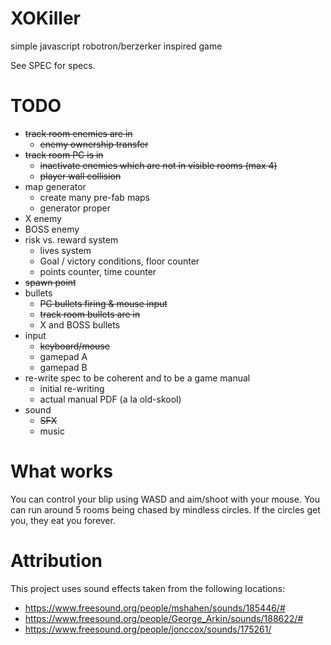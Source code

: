 XOKiller
========

simple javascript robotron/berzerker inspired game

See SPEC for specs.

TODO
====

* ~~track room enemies are in~~
  - ~~enemy ownership transfer~~
* ~~track room PC is in~~
  - ~~inactivate enemies which are not in visible rooms (max 4)~~
  - ~~player wall collision~~
* map generator
  - create many pre-fab maps
  - generator proper
* X enemy
* BOSS enemy
* risk vs. reward system
  - lives system
  - Goal / victory conditions, floor counter
  - points counter, time counter
* ~~spawn point~~
* bullets
  - ~~PC bullets firing & mouse input~~
  - ~~track room bullets are in~~
  - X and BOSS bullets
* input
  - ~~keyboard/mouse~~
  - gamepad A
  - gamepad B
* re-write spec to be coherent and to be a game manual
  - initial re-writing
  - actual manual PDF (a la old-skool)
* sound
  - ~~SFX~~
  - music

What works
==========

You can control your blip using WASD and aim/shoot with your mouse. You can run around 5 rooms being chased by mindless circles. If the circles get you, they eat you forever.

Attribution
===========

This project uses sound effects taken from the following locations:
* https://www.freesound.org/people/mshahen/sounds/185446/#
* https://www.freesound.org/people/George_Arkin/sounds/188622/#
* https://www.freesound.org/people/jonccox/sounds/175261/

